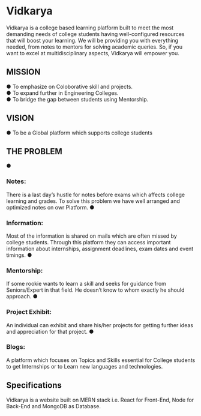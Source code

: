 <h1> Vidkarya </h1>
Vidkarya is a college based learning platform built to meet the most demanding needs of
college students having well-configured resources that will boost your learning. We will be
providing you with everything needed, from notes to mentors for solving academic queries. So, if
you want to excel at multidisciplinary aspects, Vidkarya will empower you.
<h2>MISSION</h2>
● To emphasize on Coloborative skill and projects.<br/>
● To expand further in Engineering Colleges.<br/>
● To bridge the gap between students using Mentorship.<br/>
<h2>VISION</h2>
● To be a Global platform which supports college students
<h2>THE PROBLEM</h2>
● <h3>Notes:</h3> There is a last day’s hustle for notes before exams which affects college learning
and grades. To solve this problem we have well arranged and optimized notes on owr Platform.
● <h3>Information:</h3> Most of the information is shared on mails which are often missed by
college students. Through this platform they can access important information about
internships, assignment deadlines, exam dates and event timings.
● <h3>Mentorship:</h3> If some rookie wants to learn a skill and seeks for guidance from
Seniors/Expert in that field. He doesn’t know to whom exactly he should approach.
● <h3>Project Exhibit:</h3> An individual can exhibit and share his/her projects for getting further
ideas and appreciation for that project.
● <h3>Blogs:</h3> A platform which focuses on Topics and Skills essential for College students to
get Internships or to Learn new languages and technologies.
<h2>Specifications</h2>
Vidkarya is a website built on MERN stack i.e. React for Front-End, Node for Back-End and
MongoDB as Database.
